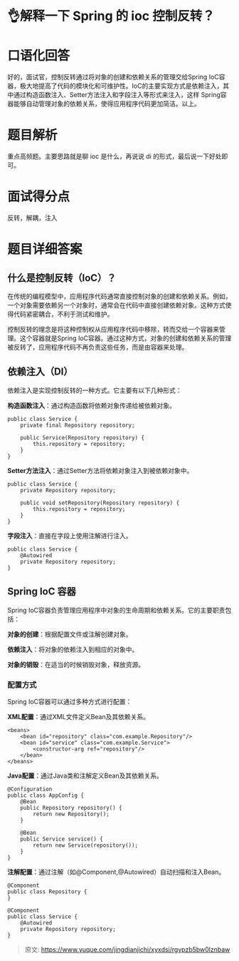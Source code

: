 # 👌解释一下 Spring 的 ioc 控制反转？

# 口语化回答
好的，面试官，控制反转通过将对象的创建和依赖关系的管理交给Spring IoC容器，极大地提高了代码的模块化和可维护性。IoC的主要实现方式是依赖注入，其中通过构造函数注入、Setter方法注入和字段注入等形式来注入，这样 Spring容器能够自动管理对象的依赖关系，使得应用程序代码更加简洁。以上。

# 题目解析
重点高频题。主要思路就是聊 ioc 是什么，再说说 di 的形式，最后说一下好处即可。

# 面试得分点
反转，解耦，注入

# 题目详细答案
## 什么是控制反转（IoC）？
在传统的编程模型中，应用程序代码通常直接控制对象的创建和依赖关系。例如，一个对象需要依赖另一个对象时，通常会在代码中直接创建依赖对象。这种方式使得代码紧密耦合，不利于测试和维护。

控制反转的理念是将这种控制权从应用程序代码中移除，转而交给一个容器来管理。这个容器就是Spring IoC容器。通过这种方式，对象的创建和依赖关系的管理被反转了，应用程序代码不再负责这些任务，而是由容器来处理。

## 依赖注入（DI）
依赖注入是实现控制反转的一种方式。它主要有以下几种形式：

**构造函数注入**：通过构造函数将依赖对象传递给被依赖对象。

```plain
public class Service {
    private final Repository repository;

    public Service(Repository repository) {
        this.repository = repository;
    }
}
```

**Setter方法注入**：通过Setter方法将依赖对象注入到被依赖对象中。

```plain
public class Service {
    private Repository repository;

    public void setRepository(Repository repository) {
        this.repository = repository;
    }
}
```

**字段注入**：直接在字段上使用注解进行注入。

```plain
public class Service {
    @Autowired
    private Repository repository;
}
```

## Spring IoC 容器
Spring IoC容器负责管理应用程序中对象的生命周期和依赖关系。它的主要职责包括：

**对象的创建**：根据配置文件或注解创建对象。

**依赖注入**：将对象的依赖注入到相应的对象中。

**对象的销毁**：在适当的时候销毁对象，释放资源。

### 配置方式
Spring IoC容器可以通过多种方式进行配置：

**XML配置**：通过XML文件定义Bean及其依赖关系。

```plain
<beans>
    <bean id="repository" class="com.example.Repository"/>
    <bean id="service" class="com.example.Service">
        <constructor-arg ref="repository"/>
    </bean>
</beans>
```

**Java配置**：通过Java类和注解定义Bean及其依赖关系。

```plain
@Configuration
public class AppConfig {
    @Bean
    public Repository repository() {
        return new Repository();
    }

    @Bean
    public Service service() {
        return new Service(repository());
    }
}
```

**注解配置**：通过注解（如@Component,@Autowired）自动扫描和注入Bean。

```plain
@Component
public class Repository {
}

@Component
public class Service {
    @Autowired
    private Repository repository;
}
```





> 原文: <https://www.yuque.com/jingdianjichi/xyxdsi/rgvpzb5bw0lznbaw>
